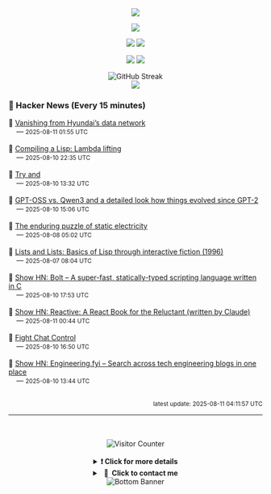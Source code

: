 <div align="center">
  <img src="https://readme-typing-svg.herokuapp.com?font=Fira+Code&weight=600&size=19&duration=3000&pause=1000&color=F7931A&center=true&vCenter=true&width=600&lines=%F0%9F%91%8B+Hi+%2C++I'm+(+Esmaeil+Asadi+%3C%3D%3E+%D8%A7%D8%B3%D9%80%D9%85%D9%80%D8%A7%D8%B9%D9%80%DB%8C%D9%80%D9%84+%D8%A7%D8%B3%D9%80%D8%AF%DB%8C+)"/>
</div>

<p align="center">
  <img src="http://github-profile-summary-cards.vercel.app/api/cards/profile-details?username=Null-Err0r&theme=gruvbox" />
</p>
<p align="center">
  <img src="http://github-profile-summary-cards.vercel.app/api/cards/repos-per-language?username=Null-Err0r&theme=gruvbox" />
  <img src="http://github-profile-summary-cards.vercel.app/api/cards/most-commit-language?username=Null-Err0r&theme=gruvbox" />
</p>
<p align="center">
  <img src="http://github-profile-summary-cards.vercel.app/api/cards/stats?username=Null-Err0r&theme=gruvbox" />
  <img src="http://github-profile-summary-cards.vercel.app/api/cards/productive-time?username=Null-Err0r&theme=gruvbox&utcOffset=8" />
</p>
<div align="center">
  <img src="https://streak-stats.demolab.com/?user=null-err0r&theme=gruvbox" alt="GitHub Streak" />
</div>
<div align="center">
  <img src="https://github-profile-trophy.vercel.app/?username=Null-Err0r&theme=gruvbox&no-frame=true&margin-w=15&margin-h=15&row=2&column=4" />
</div>


### 📰 Hacker News (Every 15 minutes)

<!-- HACKER_NEWS_START -->
🔹 <a href='http://techno-fandom.org/~hobbit/cars/ev/offnet.html' target='_blank' rel='noopener noreferrer'>Vanishing from Hyundai’s data network</a><br>&nbsp;&nbsp;&nbsp;&nbsp;— <small>2025-08-11 01:55 UTC</small><br><br>
🔹 <a href='https://bernsteinbear.com/blog/compiling-a-lisp-12/' target='_blank' rel='noopener noreferrer'>Compiling a Lisp: Lambda lifting</a><br>&nbsp;&nbsp;&nbsp;&nbsp;— <small>2025-08-10 22:35 UTC</small><br><br>
🔹 <a href='https://ygdp.yale.edu/phenomena/try-and' target='_blank' rel='noopener noreferrer'>Try and</a><br>&nbsp;&nbsp;&nbsp;&nbsp;— <small>2025-08-10 13:32 UTC</small><br><br>
🔹 <a href='https://magazine.sebastianraschka.com/p/from-gpt-2-to-gpt-oss-analyzing-the' target='_blank' rel='noopener noreferrer'>GPT-OSS vs. Qwen3 and a detailed look how things evolved since GPT-2</a><br>&nbsp;&nbsp;&nbsp;&nbsp;— <small>2025-08-10 15:06 UTC</small><br><br>
🔹 <a href='https://pubs.aip.org/physicstoday/article/78/8/54/3355922/The-enduring-puzzle-of-static-electricityEven' target='_blank' rel='noopener noreferrer'>The enduring puzzle of static electricity</a><br>&nbsp;&nbsp;&nbsp;&nbsp;— <small>2025-08-08 05:02 UTC</small><br><br>
🔹 <a href='https://eblong.com/zarf/zweb/lists/' target='_blank' rel='noopener noreferrer'>Lists and Lists: Basics of Lisp through interactive fiction (1996)</a><br>&nbsp;&nbsp;&nbsp;&nbsp;— <small>2025-08-07 08:04 UTC</small><br><br>
🔹 <a href='https://github.com/Beariish/bolt' target='_blank' rel='noopener noreferrer'>Show HN: Bolt – A super-fast, statically-typed scripting language written in C</a><br>&nbsp;&nbsp;&nbsp;&nbsp;— <small>2025-08-10 17:53 UTC</small><br><br>
🔹 <a href='https://github.com/cloudstreet-dev/React-is-Awful' target='_blank' rel='noopener noreferrer'>Show HN: Reactive: A React Book for the Reluctant (written by Claude)</a><br>&nbsp;&nbsp;&nbsp;&nbsp;— <small>2025-08-11 00:44 UTC</small><br><br>
🔹 <a href='https://fightchatcontrol.eu/' target='_blank' rel='noopener noreferrer'>Fight Chat Control</a><br>&nbsp;&nbsp;&nbsp;&nbsp;— <small>2025-08-10 16:50 UTC</small><br><br>
🔹 <a href='https://engineering.fyi/' target='_blank' rel='noopener noreferrer'>Show HN: Engineering.fyi – Search across tech engineering blogs in one place</a><br>&nbsp;&nbsp;&nbsp;&nbsp;— <small>2025-08-10 13:44 UTC</small><br><br>
<!-- HACKER_NEWS_END -->

<p align="right"><small>latest update: 
<!-- HACKER_NEWS_LAST_UPDATED -->2025-08-11 04:11:57 UTC<!-- /HACKER_NEWS_LAST_UPDATED -->
</small></p>

<hr>

<div align="center">
  <br> </br>
  <img src="https://ghvc.kabelkultur.se/?username=null-err0r&abbreviated=true&color=ff5500&label=%E2%81%AE%20%E2%81%AE%E2%81%AE%20%E2%81%AE%E2%81%AE%20%20%F0%9F%91%80%20%E2%81%AE%20%E2%81%AE%E2%81%AE%20%E2%81%AE%E2%81%AEVisitor%E2%81%AE%20%E2%81%AE%E2%81%AE%20%E2%81%AE%E2%81%AE%20%F0%9F%91%80%E2%81%AE%20%E2%81%AE%E2%81%AE%20%E2%81%AE%E2%81%AE%E2%81%AE%20%E2%81%AE%E2%81%AE%20%E2%81%AE%E2%81%AE⁮⁮" alt="Visitor Counter" />
  <br> </br>
</div>
<details align="center">
<summary> <b> ❗️ Click for more details</b> </summary>
<br>
<div align="center">
  <a href="https://next.ossinsight.io/widgets/official/analyze-user-contribution-time-distribution?user_id=19436819&period=all_times" target="_blank" style="display: block;">
    <picture>
      <source media="(prefers-color-scheme: dark)" srcset="https://next.ossinsight.io/widgets/official/analyze-user-contribution-time-distribution/thumbnail.png?user_id=19436819&period=all_times&image_size=auto&color_scheme=dark" width="700" height="auto">
      <img alt="Contribution Time Distribution" src="https://next.ossinsight.io/widgets/official/analyze-user-contribution-time-distribution/thumbnail.png?user_id=19436819&period=all_times&image_size=auto&color_scheme=dark" width="700" height="auto">
    </picture>
  </a>
</div>
<div align="center">
  <a href="https://next.ossinsight.io/widgets/official/compose-user-dashboard-stats?user_id=19436819" target="_blank" style="display: block;">
    <picture>
      <source media="(prefers-color-scheme: dark)" srcset="https://next.ossinsight.io/widgets/official/compose-user-dashboard-stats/thumbnail.png?user_id=19436819&image_size=auto&color_scheme=dark" width="700" height="auto">
      <img alt="Dashboard Stats" src="https://next.ossinsight.io/widgets/official/compose-user-dashboard-stats/thumbnail.png?user_id=19436819&image_size=auto&color_scheme=dark" width="700" height="auto">
    </picture>
  </a>
</div>
<div align="center">
  <a href="https://next.ossinsight.io/widgets/official/compose-org-activity-map?activity=stars&role=stars&owner_id=19436819&period=past_12_months" target="_blank" style="display: block;">
    <picture>
      <source media="(prefers-color-scheme: dark)" srcset="https://next.ossinsight.io/widgets/official/compose-org-activity-map/thumbnail.png?activity=stars&role=stars&owner_id=19436819&period=past_12_months&image_size=4x7&color_scheme=dark" width="700" height="auto">
      <img alt="Geographical Distribution" src="https://next.ossinsight.io/widgets/official/compose-org-activity-map/thumbnail.png?activity=stars&role=stars&owner_id=19436819&period=past_12_months&image_size=4x7&color_scheme=dark" width="700" height="auto">
    </picture>
  </a>
</div>
<div align="center">
  <img src="https://github-readme-activity-graph.vercel.app/graph?username=Null-Err0r&theme=gruvbox" alt="Activity Graph" />
</div>
<br>
</details>
<details align="center">
<summary> <b>  💬  Click to contact me</b> </summary>
<br>
<div align="center">
  <br><br>
  <a href="https://t.me/NullErr0r" target="_blank">
    <img src="https://img.shields.io/badge/Telegram-black?style=for-the-badge&logo=Telegram" alt="Telegram" />
  </a>
</div>
<br>
</details>
<div align="center">
  <img src="https://raw.githubusercontent.com/Trilokia/Trilokia/379277808c61ef204768a61bbc5d25bc7798ccf1/bottom_header.svg" alt="Bottom Banner" />
</div>
